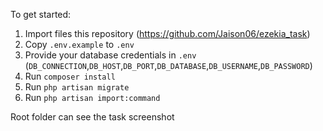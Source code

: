 To get started:

1. Import files this repository (https://github.com/Jaison06/ezekia_task)
2. Copy `.env.example` to `.env`
3. Provide your database credentials in `.env` (`DB_CONNECTION`,`DB_HOST`,`DB_PORT`,`DB_DATABASE`,`DB_USERNAME`,`DB_PASSWORD`)
4. Run `composer install`
4. Run `php artisan migrate`
5. Run `php artisan import:command`


Root folder can see the task screenshot